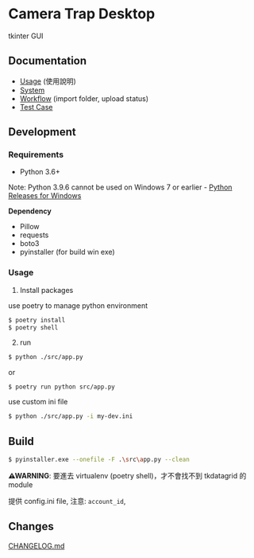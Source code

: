 # Camera Trap Desktop

tkinter GUI

## Documentation

- [Usage](./docs/usage.rst) (使用說明)
- [System](./docs/system-design.rst)
- [Workflow](./docs/workflow.md) (import folder, upload status)
- [Test Case](./docs/test-case.rest)

## Development

### Requirements

- Python 3.6+ 

Note: Python 3.9.6 cannot be used on Windows 7 or earlier - [Python Releases for Windows](https://www.python.org/downloads/windows/)

**Dependency**
- Pillow
- requests
- boto3
- pyinstaller (for build win exe)

### Usage

1. Install packages

use poetry to manage python environment

```sh
$ poetry install
$ poetry shell
```

2. run

```sh
$ python ./src/app.py
```

or

```
$ poetry run python src/app.py
```

use custom ini file

```sh
$ python ./src/app.py -i my-dev.ini
```

## Build

```sh
$ pyinstaller.exe --onefile -F .\src\app.py --clean
```
**⚠WARNING**: 要進去 virtualenv (poetry shell)，才不會找不到 tkdatagrid 的 module

提供 config.ini file, 注意: `account_id`,

## Changes

[CHANGELOG.md](CHANGELOG.md)
